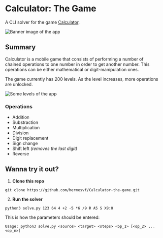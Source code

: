 # Calculator: The Game
A CLI solver for the game [Calculator](https://play.google.com/store/apps/details?id=com.sm.calculateme&hl=en).

![Banner image of the app](http://www.appunwrapper.com/wp-content/uploads/2017/07/image-312-1.jpg)

## Summary ##

Calculator is a mobile game that consists of performing a number of chained operations to one number in order to get another number. This operations can be either mathematical or digit-manipulation ones.

The game currently has 200 levels. As the level increases, more operations are unlocked.

![Some levels of the app](https://i.imgur.com/9LuaQzY.png)

### Operations ###

* Addition
* Substraction
* Multiplication
* Division
* Digit replacement
* Sign change
* Shift left *(removes the last digit)*
* Reverse

## Wanna try it out? ##

1. **Clone this repo**
```
git clone https://github.com/hermesvf/Calculator-the-game.git
```

2. **Run the solver**
```
python3 solve.py 123 64 4 +2 -5 *6 /9 R A5 S X9:0
```

This is how the parameters should be entered:
```
Usage: python3 solve.py <source> <target> <steps> <op_1> [<op_2> ... <op_n>]

```
